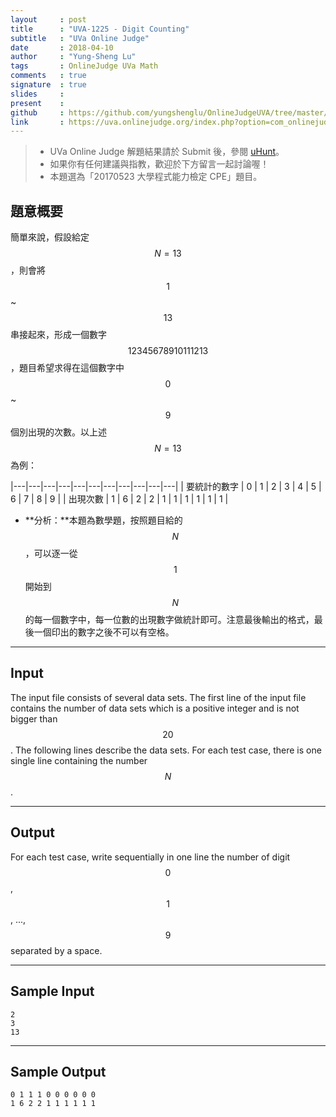 ```yaml
---
layout     : post
title      : "UVA-1225 - Digit Counting"
subtitle   : "UVa Online Judge"
date       : 2018-04-10
author     : "Yung-Sheng Lu"
tags       : OnlineJudge UVa Math
comments   : true
signature  : true
slides     : 
present    :
github     : https://github.com/yungshenglu/OnlineJudgeUVA/tree/master/UVA-1225
link       : https://uva.onlinejudge.org/index.php?option=com_onlinejudge&Itemid=8&page=show_problem&problem=3666
---
```


> * UVa Online Judge 解題結果請於 Submit 後，參閱 [uHunt](https://uhunt.onlinejudge.org/)。
> * 如果你有任何建議與指教，歡迎於下方留言一起討論喔！
> * 本題選為「20170523 大學程式能力檢定 CPE」題目。

## 題意概要

簡單來說，假設給定 $$N = 13$$，則會將 $$1$$ ~ $$13$$ 串接起來，形成一個數字 $$12345678910111213$$，題目希望求得在這個數字中 $$0$$ ~ $$9$$ 個別出現的次數。以上述 $$N = 13$$ 為例：

|---|---|---|---|---|---|---|---|---|---|---|
| 要統計的數字 | 0 | 1 | 2 | 3 | 4 | 5 | 6 | 7 | 8 | 9 |
| 出現次數 | 1 | 6 | 2 | 2 | 1 | 1 | 1 | 1 | 1 | 1 |

* **分析：**本題為數學題，按照題目給的 $$N$$，可以逐一從 $$1$$ 開始到 $$N$$ 的每一個數字中，每一位數的出現數字做統計即可。注意最後輸出的格式，最後一個印出的數字之後不可以有空格。

---
## Input

The input file consists of several data sets. The first line of the input file contains the number of data sets which is a positive integer and is not bigger than $$20$$. The following lines describe the data sets. For each test case, there is one single line containing the number $$N$$.

---
## Output

For each test case, write sequentially in one line the number of digit $$0$$, $$1$$, ..., $$9$$ separated by a space.

---
## Sample Input

```
2
3
13
```

---
## Sample Output

```
0 1 1 1 0 0 0 0 0 0
1 6 2 2 1 1 1 1 1 1
```